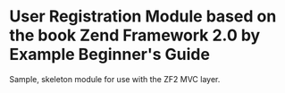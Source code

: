 User Registration Module based on the book Zend Framework 2.0 by Example Beginner's Guide
===

Sample, skeleton module for use with the ZF2 MVC layer.
